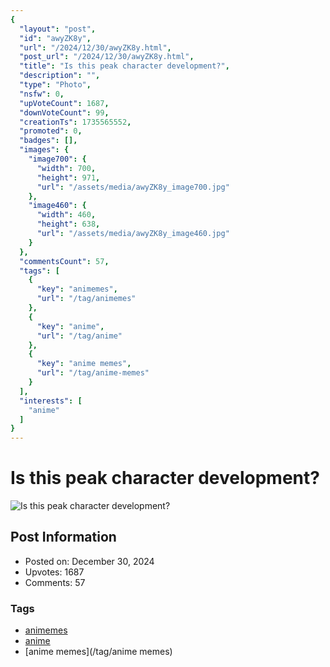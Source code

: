```yaml
---
{
  "layout": "post",
  "id": "awyZK8y",
  "url": "/2024/12/30/awyZK8y.html",
  "post_url": "/2024/12/30/awyZK8y.html",
  "title": "Is this peak character development?",
  "description": "",
  "type": "Photo",
  "nsfw": 0,
  "upVoteCount": 1687,
  "downVoteCount": 99,
  "creationTs": 1735565552,
  "promoted": 0,
  "badges": [],
  "images": {
    "image700": {
      "width": 700,
      "height": 971,
      "url": "/assets/media/awyZK8y_image700.jpg"
    },
    "image460": {
      "width": 460,
      "height": 638,
      "url": "/assets/media/awyZK8y_image460.jpg"
    }
  },
  "commentsCount": 57,
  "tags": [
    {
      "key": "animemes",
      "url": "/tag/animemes"
    },
    {
      "key": "anime",
      "url": "/tag/anime"
    },
    {
      "key": "anime memes",
      "url": "/tag/anime-memes"
    }
  ],
  "interests": [
    "anime"
  ]
}
---
```


# Is this peak character development?

![Is this peak character development?](/assets/media/awyZK8y_image700.jpg)

## Post Information

- Posted on: December 30, 2024
- Upvotes: 1687
- Comments: 57

### Tags

- [animemes](/tag/animemes)
- [anime](/tag/anime)
- [anime memes](/tag/anime memes)
